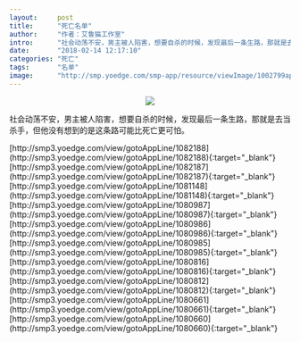```yaml
---
layout:     post
title:      "死亡名单"
author:     "作者：艾鲁猫工作室"
intro:      "社会动荡不安，男主被人陷害，想要自杀的时候，发现最后一条生路，那就是去当杀手，但他没有想到的是这条路可能比死亡更可怕。"
date:       "2018-02-14 12:17:10"
categories: "死亡"
tags:       "名单"
image:      "http://smp.yoedge.com/smp-app/resource/viewImage/1002799appline.png"
---
```

<div style="text-align: center">
<p><img src="http://smp.yoedge.com/smp-app/resource/viewImage/1002799appline.png"/></p>
</div>
<p class="post-meta">
<span>社会动荡不安，男主被人陷害，想要自杀的时候，发现最后一条生路，那就是去当杀手，但他没有想到的是这条路可能比死亡更可怕。</span>
</p>
[http://smp3.yoedge.com/view/gotoAppLine/1082188](http://smp3.yoedge.com/view/gotoAppLine/1082188){:target="_blank"}
[http://smp3.yoedge.com/view/gotoAppLine/1082187](http://smp3.yoedge.com/view/gotoAppLine/1082187){:target="_blank"}
[http://smp3.yoedge.com/view/gotoAppLine/1081148](http://smp3.yoedge.com/view/gotoAppLine/1081148){:target="_blank"}
[http://smp3.yoedge.com/view/gotoAppLine/1080987](http://smp3.yoedge.com/view/gotoAppLine/1080987){:target="_blank"}
[http://smp3.yoedge.com/view/gotoAppLine/1080986](http://smp3.yoedge.com/view/gotoAppLine/1080986){:target="_blank"}
[http://smp3.yoedge.com/view/gotoAppLine/1080985](http://smp3.yoedge.com/view/gotoAppLine/1080985){:target="_blank"}
[http://smp3.yoedge.com/view/gotoAppLine/1080816](http://smp3.yoedge.com/view/gotoAppLine/1080816){:target="_blank"}
[http://smp3.yoedge.com/view/gotoAppLine/1080812](http://smp3.yoedge.com/view/gotoAppLine/1080812){:target="_blank"}
[http://smp3.yoedge.com/view/gotoAppLine/1080661](http://smp3.yoedge.com/view/gotoAppLine/1080661){:target="_blank"}
[http://smp3.yoedge.com/view/gotoAppLine/1080660](http://smp3.yoedge.com/view/gotoAppLine/1080660){:target="_blank"}


